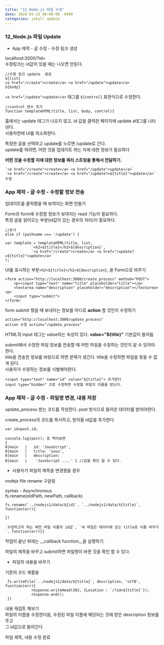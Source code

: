 ```yaml
---
title: "12_Node.js 파일 수정"
date: 2020-03-23 00:00:00 -0400
categories: jekyll update
---
```


### 12_Node.js 파일 Update

- App 제작 - 글 수정 - 수정 링크 생성

localhost:3000/?id=<br>
수정링크는 id값이 있을 때는 나오면 안된다.

    //수정 링크 update  생성
    ${list}
    <a href="/create">create</a> <a href="/update">update</a>
    ${body}

`<a href="/update">update</a>` 태그를 `${control}` 표현식으로 수정한다.

    //control 변수 추가
    function templateHTML(title, list, body, control){

홈에서는 update 태그가 나오지 않고, id 값을 클릭한 페이지에 update a태그를 나타낸다.<br>
사용자한테 UI를 최소화한다.

특정한 글을 선택하고 update를 누르면 /update로 간다.<br>
update를 하려면, 어떤 것을 업데이트 하는 지에 대한 정보가 필요하다

__어떤 것을 수정할 지에 대한 정보를 쿼리 스트링을 통해서 전달하기.__

    `<a href="/create">create</a> <a href="/update">update</a>`
    `<a href="/create">create</a> <a href="/update?=${title}">update</a>` 수정

### App 제작 - 글 수정 - 수정할 정보 전송
업데이트를 클릭했을 때 보여지는 화면 만들기

Form과 form에 수정할 정보가 보여지는 read 기능이 필요하다.<br>
특정 글을 읽어오는 부분(id값이 있는 경우의 처리)이 필요하다.

    //추가
    else if (pathname === '/update') {

    var template = templateHTML(title, list,
                `<h2>${title}</h2>${description}`,
                `<a href="/create">create</a> <a href="/update?=${title}">update</a>`
    );

UI를 표시하는 부분`<h2>${title}</h2>${description}`, 을 Form으로 바꾸기

    <form action="http://localhost:3000/create_process" method="POST">
        <p><input type="text" name="title" placeholder="title"></p>
        <textarea name="description" placeholder="description"></textarea><p>
        <input type="submit">
    </form>

form submit 했을 때 보내지는 정보를 어디로 **action** 할 것인지 수정하기

    action="http://localhost:3000/update_process"
    action 수정 action="/update_process"

HTML의 input 태그는 value라는 속성이 있다. __value="${title}"__ 기본값이 들어옴

submit해서 수정한 파일 정보를 전송할 때 어떤 파일을 수정하는 것인지 알 수 있어야 한다.<br>
title을 전송한 정보를 바탕으로 하면 문제가 생긴다. title을 수정하면 파일을 찾을 수 없게 된다.<br>
사용자가 수정하는 정보를 식별해야한다.

    <input type="text" name="id" value="${title}"> 추가한다
    input type="hidden" 으로 수정하면 수정할 파일의 이름을 받는다.

### App 제작 - 글 수정 - 파일명 변경, 내용 저장

update_process 받는 코드를 작성한다. post 방식으로 들어온 데이터를 받아야한다.

create_process의 코드를 복사하고, 받아올 id값을 추가한다.

    var id=post.id;

    console.log(post); 로 찍어보면
    {
    0|main   |   id: 'JavaScript',
    0|main   |   title: 'uuuu',
    0|main   |   description:
    0|main   |    'JavaScript ....' } //값을 확인 할 수 있다.

- 사용자가 파일의 제목을 변경했을 경우

nodejs file rename 구글링

syntax - Asynchronous<br>
fs.rename(oldPath, newPath, callback)

    fs.rename(`../nodejs1/data/${id}`, `../nodejs1/data/${title}`, function(err){

    })

    `수정하고자 하는 예전 파일 이름의 id값`, `새 파일은 데이터에 있는 title로 이름 바꾸기`, function(err){}
    
작업이 끝난 뒤에는 __callback function__을 실행하기.

파일의 제목을 바꾸고 submit하면 파일명이 바뀐 것을 확인 할 수 있다.

- 파일의 내용을 바꾸기

기존의 코드 재활용

     fs.writeFile(`../nodejs1/data/${title}`, description, 'utf8', function(err){
                response.writeHead(302, {Location : `/?id=${title}`});
                response.end();
     })

내용 재검토 해보기<br>
파일의 이름을 수정한다음, 수정된 파일 이름에 해당되는 것에 받은 description 정보를 주고<br>
그 id값으로 들어간다

파일 제목, 내용 수정 완료
